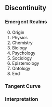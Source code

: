 ## Discontinuity

### Emergent Realms

0. Origin
1. Physics
2. Chemistry
3. Biology
4. Psychology
5. Sociology
6. Epistemology
7. Ontology
8. End

### Tangent Curve

### Interpretation
